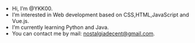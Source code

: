 - Hi, I’m @YKK00.
- I’m interested in Web development based on CSS,HTML,JavaScript and Vue.js.
- I’m currently learning Python and Java.
- You can contact me by mail: nostalgiadecent@gmail.com.

<!---
YKK00/YKK00 is a ✨ special ✨ repository because its `README.md` (this file) appears on your GitHub profile.
You can click the Preview link to take a look at your changes.
--->
